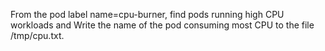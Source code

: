 From the pod label name=cpu-burner, find pods running high CPU workloads and Write the name of the pod consuming most CPU to the file /tmp/cpu.txt. 